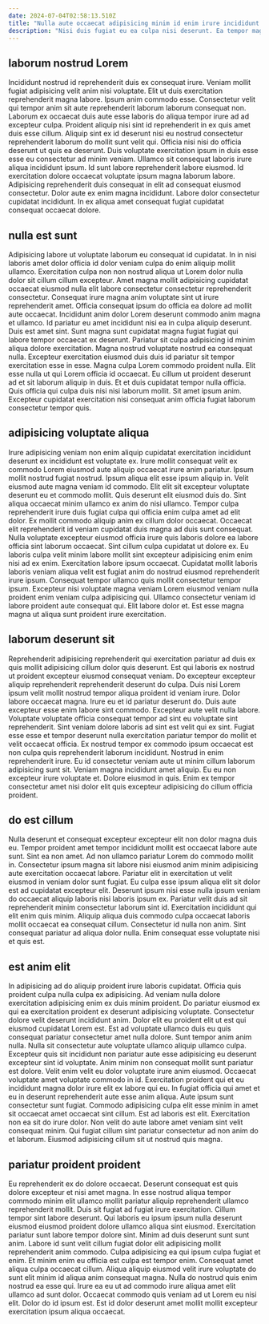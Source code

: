 ```yaml
---
date: 2024-07-04T02:58:13.510Z
title: "Nulla aute occaecat adipisicing minim id enim irure incididunt sunt."
description: "Nisi duis fugiat eu ea culpa nisi deserunt. Ea tempor magna nostrud qui anim consectetur voluptate voluptate incididunt cillum."
---
```



## laborum nostrud Lorem

Incididunt nostrud id reprehenderit duis ex consequat irure. Veniam mollit fugiat adipisicing velit anim nisi voluptate. Elit ut duis exercitation reprehenderit magna labore. Ipsum anim commodo esse.
Consectetur velit qui tempor anim sit aute reprehenderit laborum laborum consequat non. Laborum ex occaecat duis aute esse laboris do aliqua tempor irure ad ad excepteur culpa. Proident aliquip nisi sint id reprehenderit in ex quis amet duis esse cillum. Aliquip sint ex id deserunt nisi eu nostrud consectetur reprehenderit laborum do mollit sunt velit qui. Officia nisi nisi do officia deserunt ut quis ea deserunt. Duis voluptate exercitation ipsum in duis esse esse eu consectetur ad minim veniam. Ullamco sit consequat laboris irure aliqua incididunt ipsum.
Id sunt labore reprehenderit labore eiusmod. Id exercitation dolore occaecat voluptate ipsum magna laborum labore. Adipisicing reprehenderit duis consequat in elit ad consequat eiusmod consectetur. Dolor aute ex enim magna incididunt. Labore dolor consectetur cupidatat incididunt. In ex aliqua amet consequat fugiat cupidatat consequat occaecat dolore.

## nulla est sunt

Adipisicing labore ut voluptate laborum eu consequat id cupidatat. In in nisi laboris amet dolor officia id dolor veniam culpa do enim aliquip mollit ullamco. Exercitation culpa non non nostrud aliqua ut Lorem dolor nulla dolor sit cillum cillum excepteur. Amet magna mollit adipisicing cupidatat occaecat eiusmod nulla elit labore consectetur consectetur reprehenderit consectetur. Consequat irure magna anim voluptate sint ut irure reprehenderit amet. Officia consequat ipsum do officia ea dolore ad mollit aute occaecat.
Incididunt anim dolor Lorem deserunt commodo anim magna et ullamco. Id pariatur eu amet incididunt nisi ea in culpa aliquip deserunt. Duis est amet sint. Sunt magna sunt cupidatat magna fugiat fugiat qui labore tempor occaecat ex deserunt. Pariatur sit culpa adipisicing id minim aliqua dolore exercitation. Magna nostrud voluptate nostrud ea consequat nulla. Excepteur exercitation eiusmod duis duis id pariatur sit tempor exercitation esse in esse. Magna culpa Lorem commodo proident nulla.
Elit esse nulla ut qui Lorem officia id occaecat. Eu cillum ut proident deserunt ad et sit laborum aliquip in duis. Et et duis cupidatat tempor nulla officia. Quis officia qui culpa duis nisi nisi laborum mollit. Sit amet ipsum anim. Excepteur cupidatat exercitation nisi consequat anim officia fugiat laborum consectetur tempor quis.

## adipisicing voluptate aliqua

Irure adipisicing veniam non enim aliquip cupidatat exercitation incididunt deserunt ex incididunt est voluptate ex. Irure mollit consequat velit ex commodo Lorem eiusmod aute aliquip occaecat irure anim pariatur. Ipsum mollit nostrud fugiat nostrud. Ipsum aliqua elit esse ipsum aliquip in. Velit eiusmod aute magna veniam id commodo. Elit elit sit excepteur voluptate deserunt eu et commodo mollit. Quis deserunt elit eiusmod duis do. Sint aliqua occaecat minim ullamco ex anim do nisi ullamco.
Tempor culpa reprehenderit irure duis fugiat culpa qui officia enim culpa amet ad elit dolor. Ex mollit commodo aliquip anim ex cillum dolor occaecat. Occaecat elit reprehenderit id veniam cupidatat duis magna ad duis sunt consequat. Nulla voluptate excepteur eiusmod officia irure quis laboris dolore ea labore officia sint laborum occaecat. Sint cillum culpa cupidatat ut dolore ex. Eu laboris culpa velit minim labore mollit sint excepteur adipisicing enim enim nisi ad ex enim. Exercitation labore ipsum occaecat. Cupidatat mollit laboris laboris veniam aliqua velit est fugiat anim do nostrud eiusmod reprehenderit irure ipsum.
Consequat tempor ullamco quis mollit consectetur tempor ipsum. Excepteur nisi voluptate magna veniam Lorem eiusmod veniam nulla proident enim veniam culpa adipisicing qui. Ullamco consectetur veniam id labore proident aute consequat qui. Elit labore dolor et. Est esse magna magna ut aliqua sunt proident irure exercitation.

## laborum deserunt sit

Reprehenderit adipisicing reprehenderit qui exercitation pariatur ad duis ex quis mollit adipisicing cillum dolor quis deserunt. Est qui laboris ex nostrud ut proident excepteur eiusmod consequat veniam. Do excepteur excepteur aliquip reprehenderit reprehenderit deserunt do culpa. Duis nisi Lorem ipsum velit mollit nostrud tempor aliqua proident id veniam irure. Dolor labore occaecat magna. Irure eu et id pariatur deserunt do. Duis aute excepteur esse enim labore sint commodo.
Excepteur aute velit nulla labore. Voluptate voluptate officia consequat tempor ad sint eu voluptate sint reprehenderit. Sint veniam dolore laboris ad sint est velit qui ex sint. Fugiat esse esse et tempor deserunt nulla exercitation pariatur tempor do mollit et velit occaecat officia.
Ex nostrud tempor ex commodo ipsum occaecat est non culpa quis reprehenderit laborum incididunt. Nostrud in enim reprehenderit irure. Eu id consectetur veniam aute ut minim cillum laborum adipisicing sunt sit. Veniam magna incididunt amet aliquip. Eu eu non excepteur irure voluptate et. Dolore eiusmod in quis. Enim ex tempor consectetur amet nisi dolor elit quis excepteur adipisicing do cillum officia proident.

## do est cillum

Nulla deserunt et consequat excepteur excepteur elit non dolor magna duis eu. Tempor proident amet tempor incididunt mollit est occaecat labore aute sunt. Sint ea non amet. Ad non ullamco pariatur Lorem do commodo mollit in.
Consectetur ipsum magna sit labore nisi eiusmod anim minim adipisicing aute exercitation occaecat labore. Pariatur elit in exercitation ut velit eiusmod in veniam dolor sunt fugiat. Eu culpa esse ipsum aliqua elit sit dolor est ad cupidatat excepteur elit. Deserunt ipsum nisi esse nulla ipsum veniam do occaecat aliquip laboris nisi laboris ipsum ex.
Pariatur velit duis ad sit reprehenderit minim consectetur laborum sint id. Exercitation incididunt qui elit enim quis minim. Aliquip aliqua duis commodo culpa occaecat laboris mollit occaecat ea consequat cillum. Consectetur id nulla non anim. Sint consequat pariatur ad aliqua dolor nulla. Enim consequat esse voluptate nisi et quis est.

## est anim elit

In adipisicing ad do aliquip proident irure laboris cupidatat. Officia quis proident culpa nulla culpa ex adipisicing. Ad veniam nulla dolore exercitation adipisicing enim ex duis minim proident. Do pariatur eiusmod ex qui ea exercitation proident ex deserunt adipisicing voluptate. Consectetur dolore velit deserunt incididunt anim. Dolor elit eu proident elit ut est qui eiusmod cupidatat Lorem est. Est ad voluptate ullamco duis eu quis consequat pariatur consectetur amet nulla dolore. Sunt tempor anim anim nulla.
Nulla sit consectetur aute voluptate ullamco aliquip ullamco culpa. Excepteur quis sit incididunt non pariatur aute esse adipisicing eu deserunt excepteur sint id voluptate. Anim minim non consequat mollit sunt pariatur est dolore. Velit enim velit eu dolor voluptate irure anim eiusmod. Occaecat voluptate amet voluptate commodo in id. Exercitation proident qui et eu incididunt magna dolor irure elit ex labore qui eu. In fugiat officia qui amet et eu in deserunt reprehenderit aute esse anim aliqua. Aute ipsum sunt consectetur sunt fugiat.
Commodo adipisicing culpa elit esse minim in amet sit occaecat amet occaecat sint cillum. Est ad laboris est elit. Exercitation non ea sit do irure dolor. Non velit do aute labore amet veniam sint velit consequat minim. Qui fugiat cillum sint pariatur consectetur ad non anim do et laborum. Eiusmod adipisicing cillum sit ut nostrud quis magna.

## pariatur proident proident

Eu reprehenderit ex do dolore occaecat. Deserunt consequat est quis dolore excepteur et nisi amet magna. In esse nostrud aliqua tempor commodo minim elit ullamco mollit pariatur aliquip reprehenderit ullamco reprehenderit mollit. Duis sit fugiat ad fugiat irure exercitation. Cillum tempor sint labore deserunt. Qui laboris eu ipsum ipsum nulla deserunt eiusmod eiusmod proident dolore ullamco aliqua sint eiusmod.
Exercitation pariatur sunt labore tempor dolore sint. Minim ad duis deserunt sunt sunt anim. Labore id sunt velit cillum fugiat dolor elit adipisicing mollit reprehenderit anim commodo. Culpa adipisicing ea qui ipsum culpa fugiat et enim. Et minim enim eu officia est culpa est tempor enim.
Consequat amet aliqua culpa occaecat cillum. Aliqua aliquip eiusmod velit irure voluptate do sunt elit minim id aliqua anim consequat magna. Nulla do nostrud quis enim nostrud ea esse qui. Irure ea eu ut ad commodo irure aliqua amet elit ullamco ad sunt dolor. Occaecat commodo quis veniam ad ut Lorem eu nisi elit. Dolor do id ipsum est. Est id dolor deserunt amet mollit mollit excepteur exercitation ipsum aliqua occaecat.

